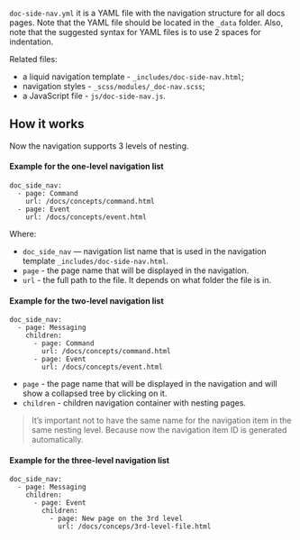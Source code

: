 `doc-side-nav.yml` it is a YAML file with the navigation structure for all docs pages.
Note that the YAML file should be located in the `_data` folder. Also, note that the suggested 
syntax for YAML files is to use 2 spaces for indentation.

Related files:
- a liquid navigation template - `_includes/doc-side-nav.html`;
- navigation styles - `_scss/modules/_doc-nav.scss`;
- a JavaScript file - `js/doc-side-nav.js`.

## How it works

Now the navigation supports 3 levels of nesting.

#### Example for the one-level navigation list

```
doc_side_nav:
  - page: Command
    url: /docs/concepts/command.html
  - page: Event
    url: /docs/concepts/event.html
```

Where:
- `doc_side_nav` — navigation list name that is used in the navigation template `_includes/doc-side-nav.html`.
- `page` - the page name that will be displayed in the navigation.
- `url` - the full path to the file. It depends on what folder the file is in.


#### Example for the two-level navigation list

```
doc_side_nav:
  - page: Messaging
    children:
      - page: Command
        url: /docs/concepts/command.html
      - page: Event
        url: /docs/concepts/event.html
```

- `page` - the page name that will be displayed in the navigation and will show a collapsed 
tree by clicking on it.
- `children` - children navigation container with nesting pages.

>It’s important not to have the same name for the navigation item in the same nesting level.
>Because now the navigation item ID is generated automatically.

#### Example for the three-level navigation list

```
doc_side_nav:
  - page: Messaging
    children:
      - page: Event
        children:
          - page: New page on the 3rd level
            url: /docs/conceps/3rd-level-file.html
```
